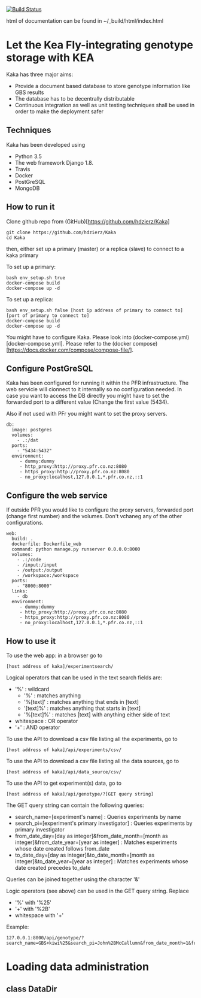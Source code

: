 [![Build Status](https://travis-ci.org/MicrowavedScrambledEggs/Kaka.svg?branch=mongosearch)](https://travis-ci.org/MicrowavedScrambledEggs/Kaka)

html of documentation can be found in ~/_build/html/index.html

# Let the Kea Fly-integrating genotype storage with KEA

Kaka has three major aims:

- Provide a document based database to store genotype information like GBS results
- The database has to be decentrally distributable
- Continuous integration as well as unit testing techniques shall be used in order to make the deployment safer

## Techniques

Kaka has been developed using 
- Python 3.5
- The web framework Django 1.8. 
- Travis
- Docker
- PostGreSQL
- MongoDB

## How to run it

Clone github repo from (GitHub)[https://github.com/hdzierz/Kaka]

```
git clone https://github.com/hdzierz/Kaka
cd Kaka
```

then, either set up a primary (master) or a replica (slave) to connect to a kaka primary

To set up a primary:

```
bash env_setup.sh true
docker-compose build
docker-compose up -d
```

To set up a replica:

```
bash env_setup.sh false [host ip address of primary to connect to] [port of primary to connect to]
docker-compose build
docker-compose up -d
```

You might have to configure Kaka. Please look into (docker-compose.yml)[docker-compose.yml]. Please refer to the (docker compose)[https://docs.docker.com/compose/compose-file/].

## Configure PostGreSQL

Kaka has been configured for running it within the PFR infrastructure. The web servicie will cionnect to it internally so no configuration needed. In case you want to access the DB directly you might have to set the forwarded port to a different value (Change the first value (5434).

Also if not used with PFr you might want to set the proxy servers.

```
db:
  image: postgres
  volumes:
    - .:/dat
  ports:
    - "5434:5432"
  environment:
     - dummy:dummy
     - http_proxy:http://proxy.pfr.co.nz:8080
     - https_proxy:http://proxy.pfr.co.nz:8080
     - no_proxy:localhost,127.0.0.1,*.pfr.co.nz,::1
```

## Configure the web service


If outside PFR you would like to configure the proxy servers, forwarded port (change first number) and the volumes. Don't vchaneg any of the other configurations.

```
web:
  build: .
  dockerfile: Dockerfile_web
  command: python manage.py runserver 0.0.0.0:8000
  volumes:
    - .:/code
    - /input:/input
    - /output:/output
    - /workspace:/workspace
  ports:
    - "8000:8000"
  links:
    - db
  environment:
     - dummy:dummy
     - http_proxy:http://proxy.pfr.co.nz:8080
     - https_proxy:http://proxy.pfr.co.nz:8080
     - no_proxy:localhost,127.0.0.1,*.pfr.co.nz,::1
```

## How to use it

To use the web app: in a browser go to
```
[host address of kaka]/experimentsearch/
```

Logical operators that can be used in the text search fields are:
- '%' : wildcard
  - '%' : matches anything
  - '%[text]' : matches anything that ends in [text]
  - '[text]%' : matches anything that starts in [text]
  - '%[text]%' : matches [text] with anything either side of text
- whitespace : OR operator
- '+' : AND operator

To use the API to download a csv file listing all the experiments, go to
```
[host address of kaka]/api/experiments/csv/
```

To use the API to download a csv file listing all the data sources, go to
```
[host address of kaka]/api/data_source/csv/
```

To use the API to get experiment(s) data, go to
```
[host address of kaka]/api/genotype/?[GET query string]
```
The GET query string can contain the following queries:
- search_name=[experiment's name] : Queries experiments by name
- search_pi=[experiment's primary investigator] : Queries experiments by primary investigator
- from_date_day=[day as integer]&from_date_month=[month as integer]&from_date_year=[year as integer] : Matches experiments whose date created follows from_date
- to_date_day=[day as integer]&to_date_month=[month as integer]&to_date_year=[year as integer] : Matches experiments whose date created precedes to_date

Queries can be joined together using the character '&'

Logic operators (see above) can be used in the GET query string. Replace
- '%' with '%25'
- '+' with '%2B'
- whitespace with '+'

Example:
```
127.0.0.1:8000/api/genotype/?search_name=GBS+kiwi%25&search_pi=John%2BMcCallumn&from_date_month=1&from_date_day=1&from_date_year=2013&to_date_month=12&to_date_day=1&to_date_year=2016
```

# Loading data administration

## class DataDir
